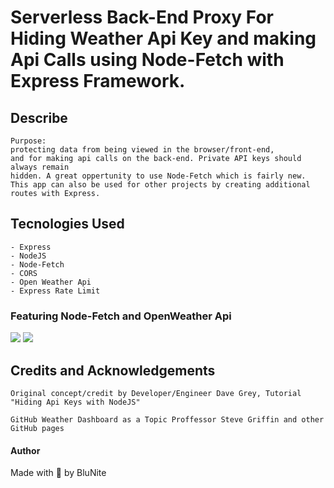 # Serverless Back-End Proxy For Hiding Weather Api Key and making Api Calls using Node-Fetch with Express Framework.

## Describe

```
Purpose:
protecting data from being viewed in the browser/front-end,
and for making api calls on the back-end. Private API keys should always remain
hidden. A great oppertunity to use Node-Fetch which is fairly new.
This app can also be used for other projects by creating additional routes with Express.

```

## Tecnologies Used

```
- Express
- NodeJS
- Node-Fetch
- CORS
- Open Weather Api
- Express Rate Limit

```

### Featuring Node-Fetch and OpenWeather Api

<img src="https://cdn.glitch.global/73fe0214-8890-49e7-9064-bbe5c194bcf6/openweather-logo-3CE20F48B5-seeklogo.com.png?v=1713759810512"  />

<img src="https://cdn.glitch.global/73fe0214-8890-49e7-9064-bbe5c194bcf6/Banner%20(1).svg?v=1713760445054" />

## Credits and Acknowledgements

```
Original concept/credit by Developer/Engineer Dave Grey, Tutorial "Hiding Api Keys with NodeJS"

GitHub Weather Dashboard as a Topic Proffessor Steve Griffin and other GitHub pages

```

#### Author

Made with 💙 by BluNite
